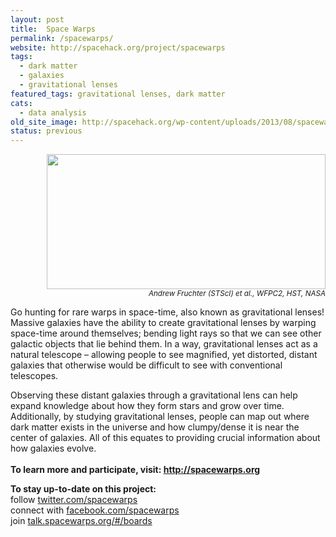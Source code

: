 ```yaml
---
layout: post
title:  Space Warps
permalink: /spacewarps/
website: http://spacehack.org/project/spacewarps
tags: 
  - dark matter
  - galaxies
  - gravitational lenses
featured_tags: gravitational lenses, dark matter
cats: 
  - data analysis
old_site_image: http://spacehack.org/wp-content/uploads/2013/08/spacewarps_large.jpg
status: previous
---
```


<div class = "scrape-from-old-wordpress">

<p style="text-align: right;"><img class="alignnone size-full wp-image-2169" src="/wp-content/uploads/2013/08/spacewarps_large.jpg" alt="" width="446" height="216" srcset="http://spacehack.org/wp-content/uploads/2013/08/spacewarps_large-310x150.jpg 310w, http://spacehack.org/wp-content/uploads/2013/08/spacewarps_large.jpg 892w" sizes="(max-width: 446px) 100vw, 446px" /><br />
<small><em>Andrew Fruchter (STScI) et al., WFPC2, HST, NASA</em></small></p>
<p>Go hunting for rare warps in space-time, also known as gravitational lenses! Massive galaxies have the ability to create gravitational lenses by warping space-time around themselves; bending light rays so that we can see other galactic objects that lie behind them. In a way, gravitational lenses act as a natural telescope &#8211; allowing people to see magnified, yet distorted, distant galaxies that otherwise would be difficult to see with conventional telescopes.</p>
<p>Observing these distant galaxies through a gravitational lens can help expand knowledge about how they form stars and grow over time. Additionally, by studying gravitational lenses, people can map out where dark matter exists in the universe and how clumpy/dense it is near the center of galaxies. All of this equates to providing crucial information about how galaxies evolve.<br />
<!--supplement--><br />
<strong>To learn more and participate, visit: <a href="http://spacewarps.org">http://spacewarps.org</a></strong></p>
<p><strong>To stay up-to-date on this project:</strong><br />
  follow <a href="http://twitter.com/spacewarps">twitter.com/spacewarps</a><br />
  connect with <a href="http://www.facebook.com/SpaceWarps">facebook.com/spacewarps</a><br />
  join <a href="http://talk.spacewarps.org/#/boards">talk.spacewarps.org/#/boards</a></p>


</div>